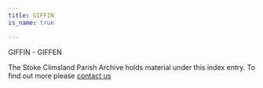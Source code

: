 ```yaml
---
title: GIFFIN
is_name: true

---
```


GIFFIN - GIFFEN


The Stoke Climsland Parish Archive holds material under this index entry. To find out more please [contact us](/contact/)
